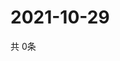 # 2021-10-29
  共 0条

  <!-- BEGIN -->
  <!-- 最后更新时间Fri Oct 29 2021 07:04:06 GMT+0000 (Coordinated Universal Time) -->
  
  <!-- END -->
  
  